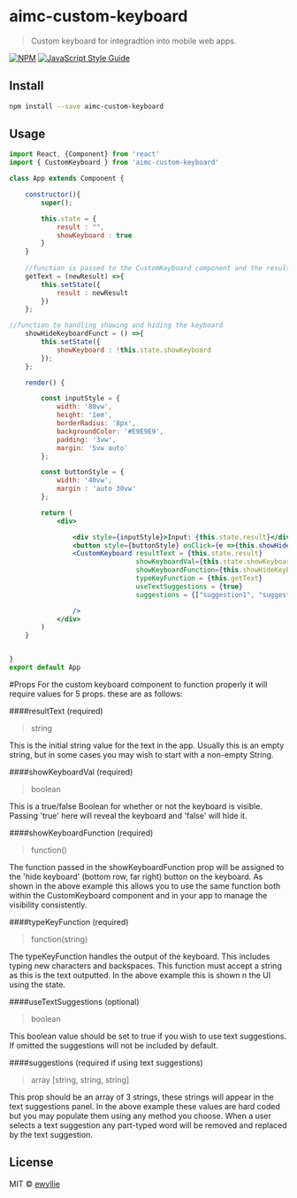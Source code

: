 # aimc-custom-keyboard

> Custom keyboard for integradtion into mobile web apps.

[![NPM](https://img.shields.io/npm/v/aimc-custom-keyboard.svg)](https://www.npmjs.com/package/aimc-custom-keyboard) [![JavaScript Style Guide](https://img.shields.io/badge/code_style-standard-brightgreen.svg)](https://standardjs.com)

## Install

```bash
npm install --save aimc-custom-keyboard
```

## Usage

```jsx
import React, {Component} from 'react'
import { CustomKeyboard } from 'aimc-custom-keyboard'

class App extends Component {

    constructor(){
        super();

        this.state = {
            result : "",
            showKeyboard : true
        }
    }
    
    //function is passed to the CustomKeyboard component and the resulting text is passed through newResult
    getText = (newResult) =>{
        this.setState({
            result : newResult
        })
    };

//function to handling showing and hiding the keyboard
    showHideKeyboardFunct = () =>{
        this.setState({
            showKeyboard : !this.state.showKeyboard
        });
    };

    render() {

        const inputStyle = {
            width: '80vw',
            height: '1em',
            borderRadius: '8px',
            backgroundColor: '#E9E9E9',
            padding: '3vw',
            margin: '5vw auto'
        };

        const buttonStyle = {
            width: '40vw',
            margin : 'auto 30vw'
        };

        return (
            <div>

                <div style={inputStyle}>Input: {this.state.result}</div>
                <button style={buttonStyle} onClick={e =>{this.showHideKeyboardFunct()}}>Toggle Keyboard</button>
                <CustomKeyboard resultText = {this.state.result}
                                showKeyboardVal={this.state.showKeyboard}
                                showKeyboardFunction={this.showHideKeyboardFunct}
                                typeKeyFunction = {this.getText}
                                useTextSuggestions = {true}
                                suggestions = {["suggestion1", "suggestion2", "suggestion3"]}

                />
            </div>
        )
    }


}
export default App

```
#Props
For the custom keyboard component to function properly it will require values for 5 props. these are as follows:

####resultText (required)
>string

This is the initial string value for the text in the app. Usually this is an empty string, but in some cases you may 
wish to start with a non-empty String.

####showKeyboardVal (required)
>boolean

This is a true/false Boolean for whether or not the keyboard is visible. Passing 'true' here will reveal the keyboard
and 'false' will hide it.

####showKeyboardFunction (required)
>function()

The function passed in the showKeyboardFunction prop will be assigned to the 'hide keyboard' (bottom row, far right) button on the keyboard. 
As shown in the above example this allows you to use the same function both within the CustomKeyboard component and in your app to manage the visibility consistently.

####typeKeyFunction (required)
>function(string)

The typeKeyFunction handles the output of the keyboard. This includes typing new characters and backspaces. This function must
 accept a string as this is the text outputted. In the above example this is shown n the UI using the state.

####useTextSuggestions (optional)
>boolean

This boolean value should be set to true if you wish to use text suggestions. If omitted the suggestions will not be included by default.

####suggestions (required if using text suggestions)
>array [string, string, string]

This prop should be an array of 3 strings, these strings will appear in the text suggestions panel. In the above example these values are hard coded but you may populate them
using any method you choose. When a user selects a text suggestion any part-typed word will be removed and replaced by the text suggestion.


## License 

MIT © [ewyllie](https://github.com/ewyllie)
